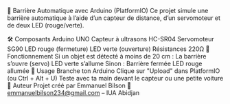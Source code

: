 🚧 Barrière Automatique avec Arduino (PlatformIO)
Ce projet simule une barrière automatique à l’aide d’un capteur de distance, d’un servomoteur et de deux LED (rouge/verte).

🛠 Composants
Arduino UNO
Capteur à ultrasons HC-SR04
Servomoteur SG90
LED rouge (fermeture)
LED verte (ouverture)
Résistances 220Ω
🔧 Fonctionnement
Si un objet est détecté à moins de 20 cm :
La barrière s’ouvre (servo)
LED verte s’allume
Sinon :
Barrière fermée
LED rouge allumée
🚀 Usage
Branche ton Arduino
Clique sur "Upload" dans PlatformIO (ou Ctrl + Alt + U)
Teste avec ta main devant le capteur ou une petite voiture
👤 Auteur
Projet créé par Emmanuel Bilson
📧 emmanuelbilson234@gmail.com – IUA Abidjan
